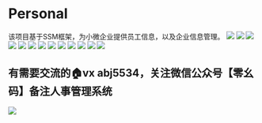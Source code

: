 # Personal
该项目基于SSM框架，为小微企业提供员工信息，以及企业信息管理。
![](images/1.png)
![](images/2.png)
![](images/3.png)
![](images/4.png)
![](images/5.png)
![](images/6.png)
![](images/7.png)
![](images/01.png)
![](images/02.png)
![](images/03.png)
![](images/04.png)
![](images/05.png)
![](images/06.png)
## 有需要交流的🏠vx abj5534，关注微信公众号【零幺码】备注人事管理系统
![](images/qrcode_for_gh_12f50bd18152_258.jpg)
